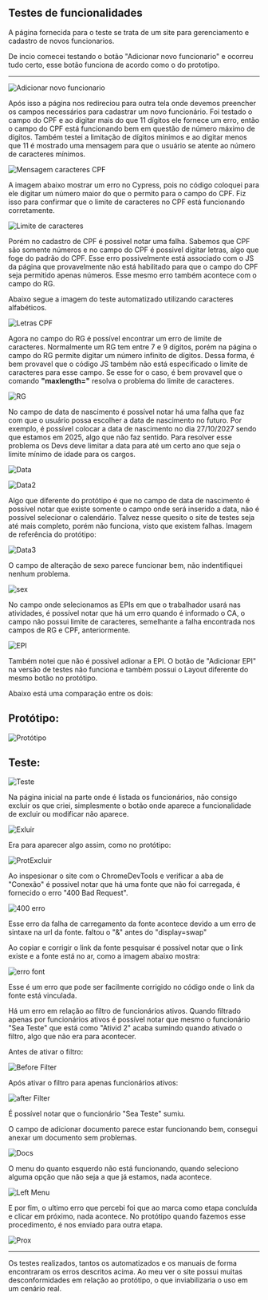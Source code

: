 ## Testes de funcionalidades

A página fornecida para o teste se trata de um site para gerenciamento e cadastro de novos funcionarios.

De incio comecei testando o botão "Adicionar novo funcionario" e ocorreu tudo certo, esse botão funciona de acordo como o do prototipo.

---

![Adicionar novo funcionario](Images/image-1.png)

Após isso a página nos redireciou para outra tela onde devemos preencher os campos necessários para cadastrar um novo funcionário. Foi testado o campo do CPF e ao digitar mais do que 11 dígitos ele fornece um erro, então o campo do CPF está funcionando bem em questão de número máximo de dígitos. Também testei a limitação de dígitos mínimos e ao digitar menos que 11 é mostrado uma mensagem para que o usuário se atente ao número de caracteres mínimos.

![Mensagem caracteres CPF](<Images/Pasted image 20250719102034.png>)

A imagem abaixo mostrar um erro no Cypress, pois no código coloquei para ele digitar um número maior do que o permito para o campo do CPF. Fiz isso para confirmar que o limite de caracteres no CPF está funcionando corretamente.

![Limite de caracteres](<Images/Captura de tela 2025-07-19 093615.png>)

Porém no cadastro de CPF é possivel notar uma falha. Sabemos que CPF são somente números e no campo do CPF é possivel digitar letras, algo que foge do padrão do CPF. Esse erro possivelmente está associado com o JS da página que provavelmente não está habilitado para que o campo do CPF seja permitido apenas números.
Esse mesmo erro também acontece com o campo do RG.

Abaixo segue a imagem do teste automatizado utilizando caracteres alfabéticos.

![Letras CPF](<Images/cpf letras.png>)

Agora no campo do RG é possível encontrar um erro de limite de caracteres. Normalmente um RG tem entre 7 e 9 dígitos, porém na página o campo do RG permite digitar um número infinito de dígitos. Dessa forma, é bem provavel que o código JS também não está especificado o limite de caracteres para esse campo. Se esse for o caso, é bem provavel que o comando **"maxlength="** resolva o problema do limite de caracteres.

![RG](<Images/Pasted image 20250719100229.png>)

No campo de data de nascimento é possível notar há uma falha que faz com que o usuário possa escolher a data de nascimento no futuro. Por exemplo, é possível colocar a data de nascimento no dia 27/10/2027 sendo que estamos em 2025, algo que não faz sentido. Para resolver esse problema os Devs deve limitar a data para até um certo ano que seja o limite mínimo de idade para os cargos.

![Data](<Images/Pasted image 20250719102124.png>)

![Data2](<Images/Pasted image 20250719101400.png>)

Algo que diferente do protótipo é que no campo de data de nascimento é possível notar que existe somente o campo onde será inserido a data, não é possível selecionar o calendário. Talvez nesse quesito o site de testes seja até mais completo, porém não funciona, visto que existem falhas.
Imagem de referência do protótipo:

![Data3](<Images/Pasted image 20250719101549.png>)

O campo de alteração de sexo parece funcionar bem, não indentifiquei nenhum problema.

![sex](<Images/Pasted image 20250719100650.png>)

No campo onde selecionamos as EPIs em que o trabalhador usará nas atividades, é possível notar que há um erro quando é informado o CA, o campo não possui limite de caracteres, semelhante a falha encontrada nos campos de RG e CPF, anteriormente.

![EPI](<Images/Pasted image 20250719101034.png>)

Também notei que não é possivel adionar a EPI. O botão de "Adicionar EPI" na versão de testes não funciona e também possui o Layout diferente do mesmo botão no protótipo.

Abaixo está uma comparação entre os dois:

## Protótipo: ##

![Protótipo](<Images/Pasted image 20250719103517.png>)

## Teste: ##

![Teste](<Images/Pasted image 20250719104624.png>)

Na página inicial na parte onde é listada os funcionários, não consigo excluir os que criei, simplesmente o botão onde aparece a funcionalidade de excluir ou modificar não aparece.

![Exluir](<Images/Captura de tela 2025-07-19 104811.png>)

Era para aparecer algo assim, como no protótipo:

![ProtExcluir](<Images/Captura de tela 2025-07-19 105029.png>)

Ao inspesionar o site com o ChromeDevTools e verificar a aba de "Conexão" é possivel notar que há uma fonte que não foi carregada, é fornecido o erro "400 Bad Request".

![400 erro](<Images/Pasted image 20250721080904.png>)

Esse erro da falha de carregamento da fonte acontece devido a um erro de sintaxe na url da fonte. faltou o "&" antes do "display=swap"

Ao copiar e corrigir o link da fonte pesquisar é possível notar que o link existe e a fonte está no ar, como a imagem abaixo mostra:

![erro font](<Images/Pasted image 20250721081348.png>)

Esse é um erro que pode ser facilmente corrigido no código onde o link da fonte está vinculada.

Há um erro em relação ao filtro de funcionários ativos. Quando filtrado apenas por funcionários ativos é possível notar que mesmo o funcionário "Sea Teste" que está como "Ativid 2" acaba sumindo quando ativado o filtro, algo que não era para acontecer.

Antes de ativar o filtro:

![Before Filter](<Images/Pasted image 20250721081923.png>)

Após ativar o filtro para apenas funcionários ativos:

![after Filter](<Images/Pasted image 20250721082126.png>)

É possível notar que o funcionário "Sea Teste" sumiu.

O campo de adicionar documento parece estar funcionando bem, consegui anexar um documento sem problemas.

![Docs](<Images/Pasted image 20250721082738.png>)

O menu do quanto esquerdo não está funcionando, quando seleciono alguma opção que não seja a que já estamos, nada acontece.

![Left Menu](<Images/Pasted image 20250721082908.png>)

E por fim, o ultimo erro que percebi foi que ao marca como etapa concluída e clicar em próximo, nada acontece. No protótipo quando fazemos esse procedimento, é nos enviado para outra etapa.

![Prox](<Images/Pasted image 20250721083144.png>)

---

Os testes realizados, tantos os automatizados e os manuais de forma encontraram os erros descritos acima. Ao meu ver o site possui muitas desconformidades em relação ao protótipo, o que inviabilizaria o uso em um cenário real.